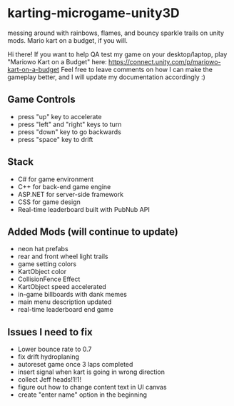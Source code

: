 # karting-microgame-unity3D
messing around with rainbows, flames, and bouncy sparkle trails on unity mods. Mario kart on a budget, if you will.


Hi there! If you want to help QA test my game on your desktop/laptop, play "Mariowo Kart on a Budget" here: https://connect.unity.com/p/mariowo-kart-on-a-budget
Feel free to leave comments on how I can make the gameplay better, and I will update my documentation accordingly :)

## Game Controls
* press "up" key to accelerate
* press "left" and "right" keys to turn
* press "down" key to go backwards
* press "space" key to drift
## Stack
* C# for game environment
* C++ for back-end game engine
* ASP.NET for server-side framework
* CSS for game design
* Real-time leaderboard built with PubNub API
## Added Mods (will continue to update)
* neon hat prefabs
* rear and front wheel light trails
* game setting colors
* KartObject color
* CollisionFence Effect
* KartObject speed accelerated
* in-game billboards with dank memes
* main menu description updated
* real-time leaderboard end game
## Issues I need to fix
* Lower bounce rate to 0.7
* fix drift hydroplaning
* autoreset game once 3 laps completed
* insert signal when kart is going in wrong direction
* collect Jeff heads!1!1!
* figure out how to change content text in UI canvas
* create "enter name" option in the beginning
